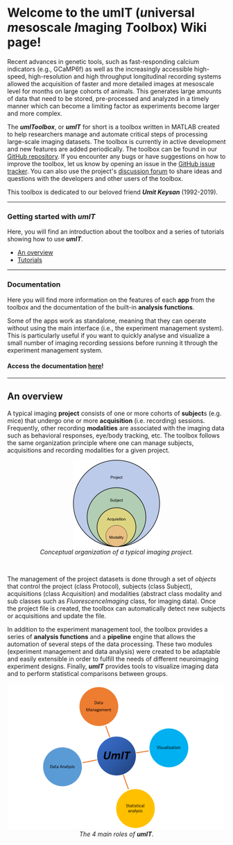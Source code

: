 # Welcome to the umIT (*u*niversal *m*esoscale *I*maging *T*oolbox) Wiki page!  
Recent advances in genetic tools, such as fast-responding calcium indicators (e.g., GCaMP6f) as well as the increasingly accessible high-speed, high-resolution and high throughput longitudinal recording systems allowed the acquisition of faster and more detailed images at mesoscale level for months on large cohorts of animals. This generates large amounts of data that need to be stored, pre-processed and analyzed in a timely manner which can become a limiting factor as experiments become larger and more complex.   

The ***umIToolbox***, or ***umIT*** for short is a toolbox written in MATLAB created to help researchers manage and automate critical steps of processing large-scale imaging datasets. The toolbox is currently in active development and new features are added periodically. The toolbox can be found in our [GitHub repository](https://github.com/S-Belanger/Umit). If you encounter any bugs or have suggestions on how to improve the toolbox, let us know by opening an issue in the [GitHub issue tracker](https://github.com/S-Belanger/Umit/issues). You can also use the project's [discussion forum](https://github.com/S-Belanger/Umit/discussions) to share ideas and questions with the developers and other users of the toolbox.

This toolbox is dedicated to our beloved friend ***Umit Keysan*** (1992-2019).

___

### Getting started with ***umIT***
Here, you will find an introduction about the toolbox and a series of tutorials showing how to use ***umIT***.
* [An overview](#an-overview)
* [Tutorials](/documentation/gs_index.html)

___

### Documentation

Here you will find more information on the features of each **app** from the toolbox and the documentation of the built-in **analysis functions**.   

Some of the apps work as standalone, meaning that they can operate without using the main interface (i.e., the experiment management system). This is particularly useful if you want to quickly analyse and visualize a small number of imaging recording sessions before running it through the experiment management system.

#### Access the documentation [here](./documentation/user_doc_index.html)!

___
## An overview
A typical imaging **project** consists of one or more cohorts of **subject**s (e.g. mice) that undergo one or more **acquisition** (i.e. recording) sessions. Frequently, other recording **modalities** are associated with the imaging data such as behavioral responses, eye/body tracking, etc. The toolbox follows the same organization principle where one can manage subjects, acquisitions and recording modalities for a given project.   

<p align="center">
  <img alt="fig1" src="./documentation/assets/img/umIT_concept_org_img_exp.png"/> <br>
  <em>Conceptual organization of a typical imaging project.</em>
</p><br>

The management of the project datasets is done through a set of *objects* that control the project (class Protocol), subjects (class Subject), acquisitions (class Acquisition) and modalities (abstract class modality and sub classes such as *FluorescenceImaging* class, for imaging data). Once the project file is created, the toolbox can automatically detect new subjects or acquisitions and update the file.   

In addition to the experiment management tool, the toolbox provides a series of **analysis functions** and a **pipeline** engine that allows the automation of several steps of the data processing. These two modules (experiment management and data analysis) were created to be adaptable and easily extensible in order to fulfill the needs of different neuroimaging experiment designs. Finally, ***umIT*** provides tools to visualize imaging data and to perform statistical comparisons between groups.

<p align="center">
  <img alt="fig2" src="./documentation/assets/img/umIT_4axis.png"/> <br>
  <em>The 4 main roles of <strong>umIT</strong>.</em>
</p><br>
